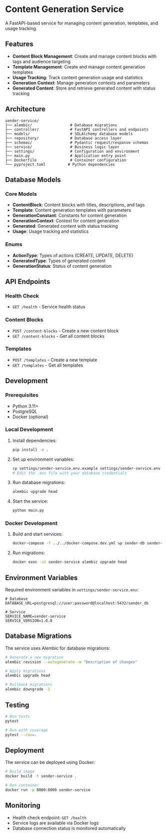 # Content Generation Service

A FastAPI-based service for managing content generation, templates, and usage tracking.

## Features

- **Content Block Management**: Create and manage content blocks with tags and audience targeting
- **Template Management**: Create and manage content generation templates
- **Usage Tracking**: Track content generation usage and statistics
- **Generation Context**: Manage generation contexts and parameters
- **Generated Content**: Store and retrieve generated content with status tracking

## Architecture

```
sender-service/
├── alembic/                 # Database migrations
├── controller/              # FastAPI controllers and endpoints
├── models/                  # SQLAlchemy database models
├── repository/              # Database access layer
├── schemas/                 # Pydantic request/response schemas
├── service/                 # Business logic layer
├── settings/                # Configuration and environment
├── main.py                  # Application entry point
├── Dockerfile               # Container configuration
└── pyproject.toml          # Python dependencies
```

## Database Models

### Core Models
- **ContentBlock**: Content blocks with titles, descriptions, and tags
- **Template**: Content generation templates with parameters
- **GenerationConstant**: Constants for content generation
- **GenerationContext**: Context for content generation
- **Generated**: Generated content with status tracking
- **Usage**: Usage tracking and statistics

### Enums
- **ActionType**: Types of actions (CREATE, UPDATE, DELETE)
- **GeneratedType**: Types of generated content
- **GenerationStatus**: Status of content generation

## API Endpoints

### Health Check
- `GET /health` - Service health status

### Content Blocks
- `POST /content-blocks` - Create a new content block
- `GET /content-blocks` - Get all content blocks

### Templates
- `POST /templates` - Create a new template
- `GET /templates` - Get all templates

## Development

### Prerequisites
- Python 3.11+
- PostgreSQL
- Docker (optional)

### Local Development
1. Install dependencies:
   ```bash
   pip install -e .
   ```

2. Set up environment variables:
   ```bash
   cp settings/sender-service.env.example settings/sender-service.env
   # Edit the .env file with your database credentials
   ```

3. Run database migrations:
   ```bash
   alembic upgrade head
   ```

4. Start the service:
   ```bash
   python main.py
   ```

### Docker Development
1. Build and start services:
   ```bash
   docker-compose -f ../../docker-compose.dev.yml up sender-db sender-service
   ```

2. Run migrations:
   ```bash
   docker exec -it sender-service alembic upgrade head
   ```

## Environment Variables

Required environment variables in `settings/sender-service.env`:

```env
# Database
DATABASE_URL=postgresql://user:password@localhost:5432/sender_db

# Service
SERVICE_NAME=sender-service
SERVICE_VERSION=1.0.0
```

## Database Migrations

The service uses Alembic for database migrations:

```bash
# Generate a new migration
alembic revision --autogenerate -m "Description of changes"

# Apply migrations
alembic upgrade head

# Rollback migrations
alembic downgrade -1
```

## Testing

```bash
# Run tests
pytest

# Run with coverage
pytest --cov=.
```

## Deployment

The service can be deployed using Docker:

```bash
# Build image
docker build -t sender-service .

# Run container
docker run -p 8000:8000 sender-service
```

## Monitoring

- Health check endpoint: `GET /health`
- Service logs are available via Docker logs
- Database connection status is monitored automatically 